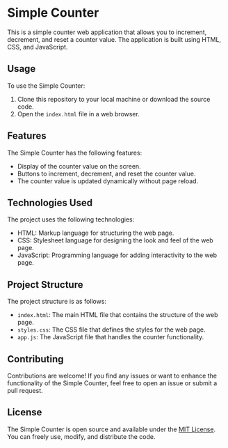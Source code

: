 # Simple Counter

This is a simple counter web application that allows you to increment, decrement, and reset a counter value. The application is built using HTML, CSS, and JavaScript.

## Usage

To use the Simple Counter:

1. Clone this repository to your local machine or download the source code.
2. Open the `index.html` file in a web browser.

## Features

The Simple Counter has the following features:

- Display of the counter value on the screen.
- Buttons to increment, decrement, and reset the counter value.
- The counter value is updated dynamically without page reload.

## Technologies Used

The project uses the following technologies:

- HTML: Markup language for structuring the web page.
- CSS: Stylesheet language for designing the look and feel of the web page.
- JavaScript: Programming language for adding interactivity to the web page.

## Project Structure

The project structure is as follows:

- `index.html`: The main HTML file that contains the structure of the web page.
- `styles.css`: The CSS file that defines the styles for the web page.
- `app.js`: The JavaScript file that handles the counter functionality.

## Contributing

Contributions are welcome! If you find any issues or want to enhance the functionality of the Simple Counter, feel free to open an issue or submit a pull request.

## License

The Simple Counter is open source and available under the [MIT License](LICENSE). You can freely use, modify, and distribute the code.
